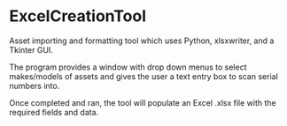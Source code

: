 # ExcelCreationTool

Asset importing and formatting tool which uses Python, xlsxwriter, and a Tkinter GUI.

The program provides a window with drop down menus to select makes/models of assets and gives the user a text entry box to scan serial numbers into.

Once completed and ran, the tool will populate an Excel .xlsx file with the required fields and data.
